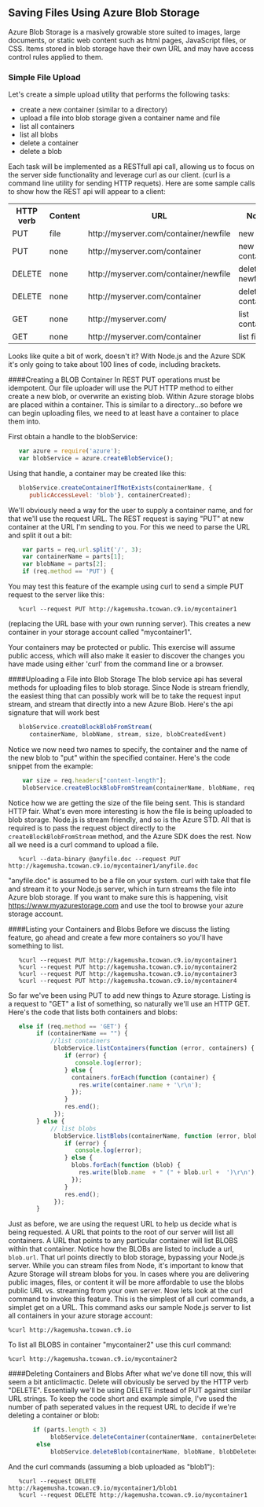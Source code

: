Saving Files Using Azure Blob Storage
--------
Azure Blob Storage is a masively growable store suited to images, 
large documents, or static web content such as html pages, JavaScript files, 
or CSS.  Items stored in blob storage have their own URL and may have access
control rules applied to them.

### Simple File Upload  
Let's create a simple upload utility that performs the following tasks:

-   create a new container (similar to a directory)
-   upload a file into blob storage given a container name and file
-   list all containers 
-   list all blobs
-   delete a container
-   delete a blob

Each task will be implemented as a RESTfull api call, allowing us to focus on 
the server side functionality and leverage curl as our client.  (curl is a command
line utility for sending HTTP requets).  Here are some sample calls to show how the 
REST api will appear to a client:

<table>
  <tr>
    <th>HTTP verb</th><th>Content</th><th>URL</th><th>Notes</th>
  </tr>
  <tr>
    <td>PUT</td><td>file</td><td>http://myserver.com/container/newfile</td><td>new file</td>
  </tr>
  <tr>
    <td>PUT</td><td>none</td><td>http://myserver.com/container</td><td>new container</td>
  </tr>
  <tr>
    <td>DELETE</td><td>none</td><td>http://myserver.com/container/newfile</td><td>delete newfile</td>
  </tr>
  <tr>
    <td>DELETE</td><td>none</td><td>http://myserver.com/container</td><td>delete container</td>
  </tr>
  <tr>
    <td>GET</td><td>none</td><td>http://myserver.com/</td><td>list containers</td>
  </tr>
  <tr>
    <td>GET</td><td>none</td><td>http://myserver.com/container</td><td>list files</td>
  </tr>
</table>

Looks like quite a bit of work, doesn't it?  With Node.js and the Azure SDK it's
only going to take about 100 lines of code, including brackets.

####Creating a BLOB Container
In REST PUT operations must be
idempotent.  Our file uploader will use the PUT HTTP method to either create
a new blob, or overwrite an existing blob.  Within Azure storage blobs are placed
within a container.  This is similar to a directory...so before we can begin
uploading files, we need to at least have a container to place them into.

First obtain a handle to the blobService:

```JavaScript
   var azure = require('azure');
   var blobService = azure.createBlobService();
```

Using that handle, a container may be created like this:

```JavaScript
   blobService.createContainerIfNotExists(containerName, {
      publicAccessLevel: 'blob'}, containerCreated);
```

We'll obviously need a way for the user to supply a container name, and for that
we'll use the request URL.  The REST request is saying "PUT" at new container
at the URL I'm sending to you.  For this we need to parse the URL and split it out a bit:

```JavaScript
    var parts = req.url.split('/', 3);
    var containerName = parts[1];
    var blobName = parts[2];
    if (req.method == 'PUT') {
```

You may test this feature of the example using curl to send a simple PUT request
to the server like this:

```
   %curl --request PUT http://kagemusha.tcowan.c9.io/mycontainer1
```

(replacing the URL base with your own running server).  This creates a new container
in your storage account called "mycontainer1".

Your containers may be protected or public.  This exercise will assume public 
access, which will also make it easier to discover the changes you have made
using either 'curl' from the command line or a browser.

####Uploading a File into Blob Storage
The blob service api has several methods for uploading files to blob storage.
Since Node is stream friendly, the easiest thing that can possibly work will
be to take the request input stream, and stream that directly into a new
Azure Blob.  Here's the api signature that will work best

```JavaScript
   blobService.createBlockBlobFromStream( 
      containerName, blobName, stream, size, blobCreatedEvent)
```

Notice we now need two names to specify, the container and the name of the new
blob to "put" within the specified container.  Here's the code snippet from the 
example:

```JavaScript
    var size = req.headers["content-length"];
    blobService.createBlockBlobFromStream(containerName, blobName, req, size, blobCreated);
```

Notice how we are getting the size of the file being sent.  This is standard 
HTTP fair.  What's even more interesting is how the file is being uploaded
to blob storage.  Node.js is stream friendly, and so is the Azure STD.  All that is
required is to pass the request object directly to the <code>createBlockBlobFromStream</code> method,
and the Azure SDK does the rest.  Now all we need is a curl command to upload a file.

```
   %curl --data-binary @anyfile.doc --request PUT http://kagemusha.tcowan.c9.io/mycontainer1/anyfile.doc
```
"anyfile.doc" is assumed to be a file on your system.  curl with take that file
and stream it to your Node.js server, which in turn streams the file into Azure
blob storage.  If you want to make sure this is happening, visit https://www.myazurestorage.com and use
the tool to browse your azure storage account.

####Listing your Containers and Blobs
Before we discuss the listing feature, go ahead and create a few more containers so you'll have something
to list.

```
   %curl --request PUT http://kagemusha.tcowan.c9.io/mycontainer1
   %curl --request PUT http://kagemusha.tcowan.c9.io/mycontainer2
   %curl --request PUT http://kagemusha.tcowan.c9.io/mycontainer3
   %curl --request PUT http://kagemusha.tcowan.c9.io/mycontainer4

```

So far we've been using PUT to add new things to Azure storage.  Listing is a request
to "GET" a list of something, so naturally we'll use an HTTP GET.  Here's the code 
that lists both containers and blobs:

```JavaScript
   else if (req.method == 'GET') {
        if (containerName == "") {
            //list containers
             blobService.listContainers(function (error, containers) {
                if (error) {
                   console.log(error);
                } else {
                  containers.forEach(function (container) {
                    res.write(container.name + '\r\n');
                  });
                }
                res.end();
             });
        } else {
            // list blobs
             blobService.listBlobs(containerName, function (error, blobs) {
                if (error) {
                   console.log(error);
                } else {
                  blobs.forEach(function (blob) { 
                    res.write(blob.name  + " (" + blob.url +  ')\r\n');
                  });
                }
                res.end();
             });
        }
```

Just as before, we are using the request URL to help us decide what is being requested.
A URL that points to the root of our server will list all containers.  A URL that points
to any particular container will list BLOBS within that container.  Notice how the BLOBs are listed to
include a url, <code>blob.url</code>.  That url points directly to blob storage, bypassing
your Node.js server.  While you can stream files from Node, it's important to know that
Azure Storage will stream blobs for you.  In cases where you are delivering public images, files, or content it 
will be more affordable to use the blobs public URL vs. streaming from your own server.  Now lets look 
at the curl command to invoke this feature.  This is the simplest of all curl commands, a simplet get on a URL. 
This command asks our sample Node.js server to list all containers in your azure storage account:

```
%curl http://kagemusha.tcowan.c9.io
```

To list all BLOBS in container "mycontainer2" use this curl command:

```
%curl http://kagemusha.tcowan.c9.io/mycontainer2
```

####Deleting Containers and Blobs
After what we've done till now, this will seem a bit anticlimactic.  Delete will obviously
be served by the HTTP verb "DELETE".  Essentially we'll be using DELETE instead of PUT against
similar URL strings.  To keep the code short and example simple, I've used the
number of path seperated values in the request URL to decide if we're deleting a container or blob:

```JavaScript
       if (parts.length < 3)
            blobService.deleteContainer(containerName, containerDeleted);
        else
            blobService.deleteBlob(containerName, blobName, blobDeleted);
 ```

And the curl commands (assuming a blob uploaded as "blob1"):

```
   %curl --request DELETE http://kagemusha.tcowan.c9.io/mycontainer1/blob1
   %curl --request DELETE http://kagemusha.tcowan.c9.io/mycontainer1
```
